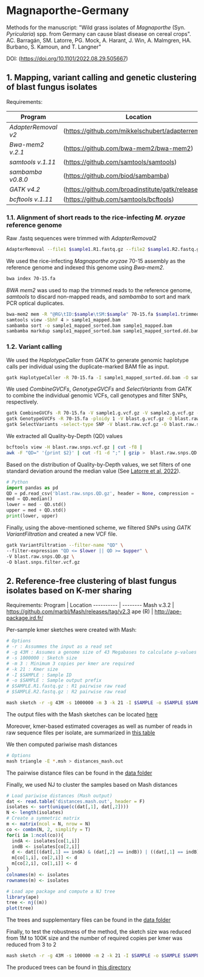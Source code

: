 # Magnaporthe-Germany

Methods for the manuscript: "Wild grass isolates of *Magnaporthe* (Syn. *Pyricularia*) spp. from Germany can cause blast disease on cereal crops". AC. Barragán, SM. Latorre, PG. Mock, A. Harant, J. Win, A. Malmgren, HA. Burbano, S. Kamoun, and T. Langner"

DOI: (https://doi.org/10.1101/2022.08.29.505667)

## 1. Mapping, variant calling and genetic clustering of blast fungus isolates
Requirements:

Program                  | Location
------------------------ | ----------------------------
*AdapterRemoval v2*      | (https://github.com/mikkelschubert/adapterremoval)
*Bwa-mem2 v.2.1*         | (https://github.com/bwa-mem2/bwa-mem2)
*samtools v.1.11*        | (https://github.com/samtools/samtools)
*sambamba v0.8.0*        | (https://github.com/biod/sambamba)
*GATK v4.2*              | (https://github.com/broadinstitute/gatk/releases)
*bcftools v.1.11*        | (https://github.com/samtools/bcftools)

### 1.1. Alignment of short reads to the rice-infecting *M. oryzae* reference genome

Raw .fastq sequences were trimmed with *AdapterRemoval2*
```bash
AdapterRemoval --file1 $sample1.R1.fastq.gz --file2 $sample1.R2.fastq.gz --gzip --basename $sample.trimmed
```

We used the rice-infecting *Magnaporthe oryzae* 70-15 assembly as the reference genome and indexed this genome using *Bwa-mem2*.
```bash
bwa index 70-15.fa
```

*BWA mem2* was used to map the trimmed reads to the reference genome, *samtools* to discard non-mapped reads, and *sambamba* to sort and mark PCR optical duplicates.
```bash
bwa-mem2 mem -R "@RG\tID:$sample\tSM:$sample" 70-15.fa $sample1.trimmed.R1.fastq.gz $sample1.trimmed.R2.fastq.gz > sample1.sam
samtools view -SbhF 4 > sample1_mapped.bam
sambamba sort -o sample1_mapped_sorted.bam sample1_mapped.bam
sambamba markdup sample1_mapped_sorted.bam sample1_mapped_sorted.dd.bam
```

### 1.2. Variant calling
We used the *HaplotypeCaller* from *GATK* to generate genomic haplotype calls per individual using the duplicate-marked BAM file as input.
```bash
gatk HaplotypeCaller -R 70-15.fa -I sample1_mapped_sorted.dd.bam -O sample1.g.vcf.gz
```

We used *CombineGVCFs*, *GenotypeGVCFs* and *SelectVariants* from *GATK* to combine the individual genomic VCFs, call genotypes and filter SNPs, respectively.
```bash
gatk CombineGVCFs -R 70-15.fa -V sample1.g.vcf.gz -V sample2.g.vcf.gz -V sampleN.g.vcf.gz -O blast.g.vcf.gz
gatk GenotypeGVCFs -R 70-15.fa -ploidy 1 -V blast.g.vcf.gz -O blast.raw.vcf.gz
gatk SelectVariants -select-type SNP -V blast.raw.vcf.gz -O blast.raw.snps.vcf.gz
```

We extracted all Quality-by-Depth (QD) values
```bash
bcftools view -H blast.raw.snps.vcf.gz | cut -f8 |
awk -F "QD=" '{print $2}' | cut -f1 -d ";" | gzip >  blast.raw.snps.QD.gz
```

Based on the distribution of Quality-by-Depth values, we set filters of one standard deviation around the median value (See [Latorre et al, 2022](https://doi.org/10.1101/2022.03.06.482794)).
```python
# Python
import pandas as pd
QD = pd.read_csv('blast.raw.snps.QD.gz', header = None, compression = 'gzip')
med = QD.median()
lower = med - QD.std()
upper = med + QD.std()
print(lower, upper)
```

Finally, using the above-mentioned scheme, we filtered SNPs using *GATK VariantFiltration* and created a new VCF file.
```bash
gatk VariantFiltration --filter-name "QD" \
--filter-expression "QD <= $lower || QD >= $upper" \
-V blast.raw.snps.QD.gz \
-O blast.snps.filter.vcf.gz
```
## 2. Reference-free clustering of blast fungus isolates based on K-mer sharing

Requirements:
Program    | Location
---------- | --------
Mash v.3.2 | https://github.com/marbl/Mash/releases/tag/v2.3
ape (R)    | http://ape-package.ird.fr/


Per-sample kmer sketches were created with Mash:
```bash
# Options
# -r : Assummes the input as a read set
# -g 43M : Assumes a genome size of 43 Megabases to calculate p-values
# -s 1000000 : Sketch size
# -m 3 : Minimum 3 copies per kmer are required
# -k 21 : Kmer size
# -I $SAMPLE : Sample ID
# -o $SAMPLE : Sample output prefix
# $SAMPLE.R1.fastq.gz : R1 pairwise raw read
# $SAMPLE.R2.fastq.gz : R2 pairwise raw read

mash sketch -r -g 43M -s 1000000 -m 3 -k 21 -I $SAMPLE -o $SAMPLE $SAMPLE.R1.fastq.gz $SAMPLE.R2.fastq.gz
```
The output files with the Mash sketches can be located [here](/data/Mash_kmer_sketches/)


Moreover, kmer-based estimated coverages as well as number of reads in raw sequence files per isolate, are summarized in [this table](/data/Nreads_and_kmer_based_estimated_coverage.tsv)

We then computed pariwise mash distances
```bash
# Options
mash triangle -E *.msh > distances_mash.out
```
The pairwise distance files can be found in the [data folder](/data/)

Finally, we used NJ to cluster the samples based on Mash distances

```r
# Load pariwise distances (Mash output)
dat <- read.table('distances.mash.out', header = F)
isolates <- sort(unique(c(dat[,1], dat[,2])))
N <- length(isolates)
# Create a symmetric matrix
m <- matrix(ncol = N, nrow = N)
co <- combn(N, 2, simplify = T)
for(i in 1:ncol(co)){
  indA <- isolates[co[1,i]]
  indB <- isolates[co[2,i]]
  d <- dat[((dat[,1] == indA) & (dat[,2] == indB)) | ((dat[,1] == indB) & (dat[,2] == indA)), 3]
  m[co[1,i], co[2,i]] <- d
  m[co[2,i], co[1,i]] <- d
}
colnames(m) <- isolates
rownames(m) <- isolates

# Load ape package and compute a NJ tree
library(ape)
tree <- nj((m))
plot(tree)
```
The trees and supplementary files can be found in the [data folder](/data/)  

Finally, to test the robustness of the method, the sketch size was reduced from 1M to 100K size and the number of required copies per kmer was reduced from 3 to 2

```bash
mash sketch -r -g 43M -s 100000 -m 2 -k 21 -I $SAMPLE -o $SAMPLE $SAMPLE.R1.fastq.gz $SAMPLE.R2.fastq.gz
```
The produced trees can be found in [this directory](/data/Sketch_100K_minMer2/)
